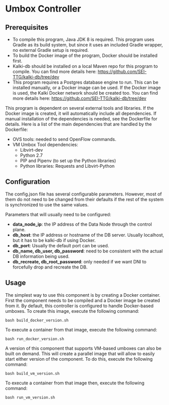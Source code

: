 # Umbox Controller

## Prerequisites
 - To compile this program, Java JDK 8 is required. This program uses Gradle as its build system, 
but since it uses an included Gradle wrapper, no external Gradle setup is required.
 - To build the Docker image of the program, Docker should be installed first.
 - Kalki-db should be installed on a local Maven repo for this program to compile. 
You can find more details here: https://github.com/SEI-TTG/kalki-db/tree/dev
 - This program requires a Postgres database engine to run. This can be installed manually, or a Docker image
can be used. If the Docker image is used, the Kalki Docker network should be created too.
You can find more details here: https://github.com/SEI-TTG/kalki-db/tree/dev

This program is dependent on several external tools and libraries. If the Docker image is
created, it will automatically include all dependencies. If manual installation of the dependencies 
is needed, see the Dockerfile for details. Here is a list of the main dependencies that are handled by the 
Dockerfile:
 - OVS tools: needed to send OpenFlow commands.
 - VM Umbox Tool dependencies:
   - Libvirt-dev
   - Python 2.7
   - PIP and Pipenv (to set up the Python libraries)
   - Python libraries: Requests and Libvirt-Python
 
## Configuration
The config.json file has several configurable parameters. However, most of them do not need to be
changed from their defaults if the rest of the system is synchronized to use the same values.

Parameters that will usually need to be configured:
 - <b>data_node_ip</b>: the IP address of the Data Node through the control plane. 
 - <b>db_host</b>: the IP address or hostname of the DB server. Usually localhost, but it has to be kalki-db if using
 Docker.
 - <b>db_port</b>: Usually the default port can be used.
 - <b>db_name, db_user, db_password</b>: need to be consistent with the actual DB information being used.
 - <b>db_recreate, db_root_password</b>: only needed if we want DNI to forcefully drop and recreate the DB.
 
## Usage
The simplest way to use this component is by creating a Docker container. First the component
needs to be compiled and a Docker image be created from it. By default, this controller is configured
to handle Docker-based umboxes. To create this image, execute the following command:

`bash build_docker_version.sh`

To execute a container from that image, execute the following command:

`bash run_docker_version.sh`  

A version of this component that supports VM-based umboxes can also be built on demand. This will create a parallel
image that will allow to easily start either version of the component. To do this, execute the following command:

`bash build_vm_version.sh`

To execute a container from that image then, execute the following command:

`bash run_vm_version.sh`